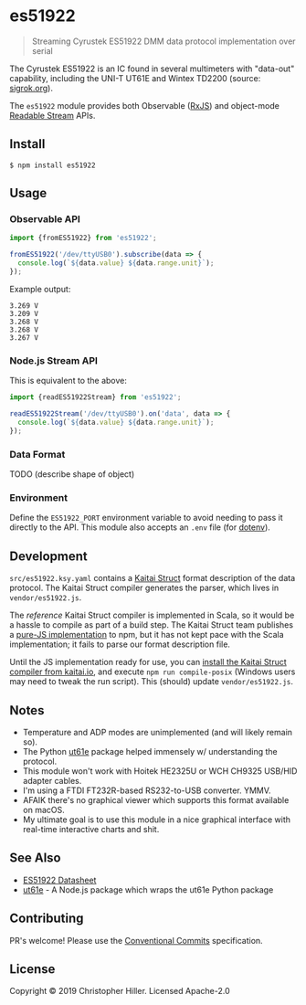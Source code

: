 # es51922

> Streaming Cyrustek ES51922 DMM data protocol implementation over serial

The Cyrustek ES51922 is an IC found in several multimeters with "data-out" capability, including the UNI-T UT61E and Wintex TD2200 (source: [sigrok.org](https://sigrok.org/wiki/Multimeter_ICs)).

The `es51922` module provides both Observable ([RxJS](https://rxjs.dev)) and object-mode [Readable Stream](https://nodejs.org/api/stream.html#stream_readable_streams) APIs.

## Install

```shell
$ npm install es51922
```

## Usage

### Observable API

```js
import {fromES51922} from 'es51922';

fromES51922('/dev/ttyUSB0').subscribe(data => {
  console.log(`${data.value} ${data.range.unit}`);
});
```

Example output:

```plain
3.269 V
3.209 V
3.268 V
3.268 V
3.267 V
```

### Node.js Stream API

This is equivalent to the above:

```js
import {readES51922Stream} from 'es51922';

readES51922Stream('/dev/ttyUSB0').on('data', data => {
  console.log(`${data.value} ${data.range.unit}`);
});
```

### Data Format

TODO (describe shape of object)

### Environment

Define the `ES51922_PORT` environment variable to avoid needing to pass it directly to the API. This module also accepts an `.env` file (for [dotenv](https://npm.im/dotenv)).

## Development

`src/es51922.ksy.yaml` contains a [Kaitai Struct](https://kaitai.io/) format description of the data protocol. The Kaitai Struct compiler generates the parser, which lives in `vendor/es51922.js`.

The _reference_ Kaitai Struct compiler is implemented in Scala, so it would be a hassle to compile as part of a build step. The Kaitai Struct team publishes a [pure-JS implementation](https://npm.im/kaitai-struct-compiler) to npm, but it has not kept pace with the Scala implementation; it fails to parse our format description file.

Until the JS implementation ready for use, you can [install the Kaitai Struct compiler from kaitai.io](http://kaitai.io/#download), and execute `npm run compile-posix` (Windows users may need to tweak the run script). This (should) update `vendor/es51922.js`.

## Notes

- Temperature and ADP modes are unimplemented (and will likely remain so).
- The Python [ut61e](https://github.com/pklaus/ut61e_python) package helped immensely w/ understanding the protocol.
- This module won't work with Hoitek HE2325U or WCH CH9325 USB/HID adapter cables.
- I'm using a FTDI FT232R-based RS232-to-USB converter. YMMV.
- AFAIK there's no graphical viewer which supports this format available on macOS.
- My ultimate goal is to use this module in a nice graphical interface with real-time interactive charts and shit.

## See Also

- [ES51922 Datasheet](http://www.cyrustek.com.tw/spec/ES51922.pdf)
- [ut61e](https://npm.im/ut61e) - A Node.js package which wraps the ut61e Python package

## Contributing

PR's welcome! Please use the [Conventional Commits](https://www.conventionalcommits.org/en/v1.0.0-beta.4/) specification.

## License

Copyright © 2019 Christopher Hiller. Licensed Apache-2.0
